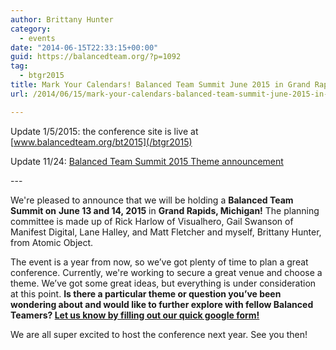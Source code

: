 ```yaml
---
author: Brittany Hunter
category:
  - events
date: "2014-06-15T22:33:15+00:00"
guid: https://balancedteam.org/?p=1092
tag:
  - btgr2015
title: Mark Your Calendars! Balanced Team Summit June 2015 in Grand Rapids, MI
url: /2014/06/15/mark-your-calendars-balanced-team-summit-june-2015-in-grand-rapids-mi/

---
```

Update 1/5/2015: the conference site is live at [www.balancedteam.org/bt2015](/btgr2015)

Update 11/24: [Balanced Team Summit 2015 Theme announcement](/?p=1114)

\-\-\-

We're pleased to announce that we will be holding a **Balanced Team Summit on** **June 13 and 14, 2015** in **Grand Rapids, Michigan!** The planning committee is made up of Rick Harlow of Visualhero, Gail Swanson of Manifest Digital, Lane Halley, and Matt Fletcher and myself, Brittany Hunter, from Atomic Object.

The event is a year from now, so we’ve got plenty of time to plan a great conference. Currently, we're working to secure a great venue and choose a theme. We’ve got some great ideas, but everything is under consideration at this point. **Is there a particular theme or question you’ve been wondering about and would like to further explore with fellow Balanced Teamers? [Let us know by filling out our quick google form!](https://docs.google.com/forms/d/16nZyPM_uN_mUA31GuhH0jDvHaqtQvnRfC4SHD0ev7O0/viewform?usp=send_form)**

We are all super excited to host the conference next year. See you then!
